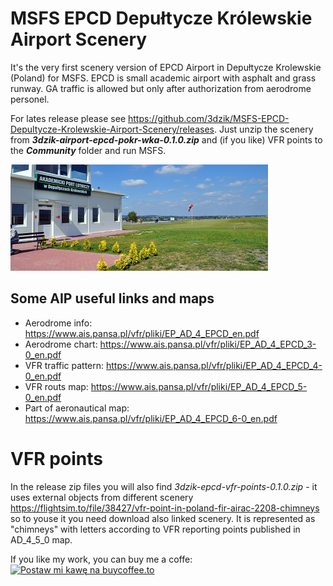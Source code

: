 # MSFS EPCD Depułtycze Królewskie Airport Scenery

It's the very first scenery version of EPCD Airport in Depułtycze Krolewskie (Poland) for MSFS.
EPCD is small academic airport with asphalt and grass runway. GA traffic is allowed but only after authorization from aerodrome personel.

For lates release please see https://github.com/3dzik/MSFS-EPCD-Depultycze-Krolewskie-Airport-Scenery/releases.
Just unzip the scenery from _**3dzik-airport-epcd-pokr-wka-0.1.0.zip**_ and (if you like) VFR points to the _**Community**_ folder and run MSFS.

![EPCD Tower](resources/depultyczekr.jpg?raw=true "Tower")

## Some AIP useful links and maps

- Aerodrome info: https://www.ais.pansa.pl/vfr/pliki/EP_AD_4_EPCD_en.pdf
- Aerodrome chart: https://www.ais.pansa.pl/vfr/pliki/EP_AD_4_EPCD_3-0_en.pdf
- VFR traffic pattern: https://www.ais.pansa.pl/vfr/pliki/EP_AD_4_EPCD_4-0_en.pdf
- VFR routs map: https://www.ais.pansa.pl/vfr/pliki/EP_AD_4_EPCD_5-0_en.pdf
- Part of aeronautical map: https://www.ais.pansa.pl/vfr/pliki/EP_AD_4_EPCD_6-0_en.pdf

# VFR points
In the release zip files you will also find _3dzik-epcd-vfr-points-0.1.0.zip_ - it uses external objects from different scenery https://flightsim.to/file/38427/vfr-point-in-poland-fir-airac-2208-chimneys so to youse it you need download also linked scenery.
It is represented as "chimneys" with letters according to VFR reporting points published in AD_4_5_0 map.

If you like my work, you can buy me a coffe: <br />
<a href="https://buycoffee.to/3dzik" target="_blank"><img src="https://buycoffee.to/btn/buycoffeeto-btn-primary-outline.svg" style="width: 150px" alt="Postaw mi kawę na buycoffee.to"></a>
